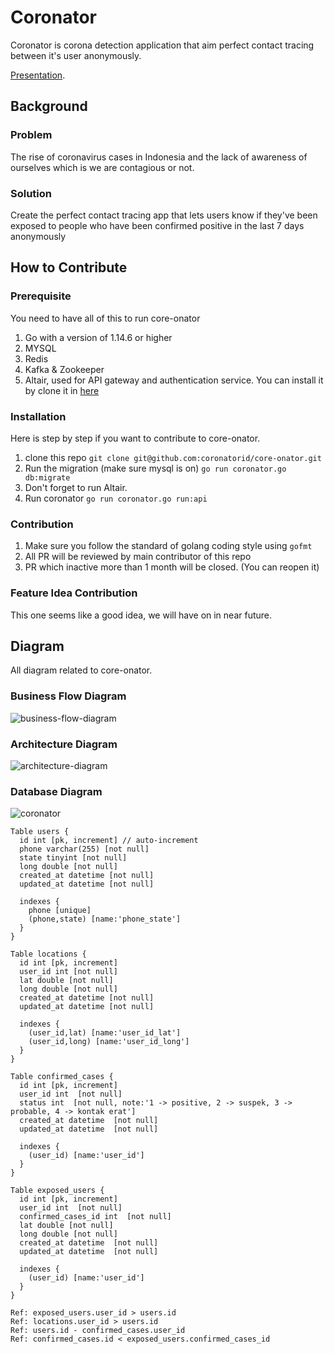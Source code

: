 # Coronator

Coronator is corona detection application that aim perfect contact tracing between it's user anonymously.

[Presentation](https://docs.google.com/presentation/d/1B1wPEZKtG-sUSVK--z16QpEKHrt8e94ErVX_Xv3sHKI/edit#slide=id.ga50e610f2f_0_15).

## Background

### Problem

The rise of coronavirus cases in Indonesia and the lack of awareness of ourselves which is we are contagious or not.

### Solution

Create the perfect contact tracing app that lets users know if they've been exposed to people who have been confirmed positive in the last 7 days
anonymously

## How to Contribute

### Prerequisite

You need to have all of this to run core-onator

1. Go with a version of 1.14.6 or higher
2. MYSQL
3. Redis
4. Kafka & Zookeeper
5. Altair, used for API gateway and authentication service. You can install it by clone it in [here](https://github.com/coronatorid/altair)

### Installation

Here is step by step if you want to contribute to core-onator.

1. clone this repo `git clone git@github.com:coronatorid/core-onator.git`
2. Run the migration (make sure mysql is on) `go run coronator.go db:migrate`
3. Don't forget to run Altair.
4. Run coronator `go run coronator.go run:api`


### Contribution

1. Make sure you follow the standard of golang coding style using `gofmt`
2. All PR will be reviewed by main contributor of this repo
3. PR which inactive more than 1 month will be closed. (You can reopen it)


### Feature Idea Contribution

This one seems like a good idea, we will have on in near future.

## Diagram

All diagram related to core-onator.

### Business Flow Diagram

![business-flow-diagram](https://user-images.githubusercontent.com/20650401/97368363-54887480-18dd-11eb-9a4c-afa1dd58e563.jpg)

### Architecture Diagram

![architecture-diagram](https://user-images.githubusercontent.com/20650401/98181121-276b4000-1f35-11eb-88ee-3ee94800f7bb.png)

### Database Diagram

![coronator](https://user-images.githubusercontent.com/20650401/98663331-81c43080-237b-11eb-9440-a592e0769869.png)

```
Table users {
  id int [pk, increment] // auto-increment
  phone varchar(255) [not null]
  state tinyint [not null]
  long double [not null]
  created_at datetime [not null]
  updated_at datetime [not null]

  indexes {
    phone [unique]
    (phone,state) [name:'phone_state']
  }
}

Table locations {
  id int [pk, increment]
  user_id int [not null]
  lat double [not null]
  long double [not null]
  created_at datetime [not null]
  updated_at datetime [not null]

  indexes {
    (user_id,lat) [name:'user_id_lat']
    (user_id,long) [name:'user_id_long']
  }
}

Table confirmed_cases {
  id int [pk, increment]
  user_id int  [not null]
  status int  [not null, note:'1 -> positive, 2 -> suspek, 3 -> probable, 4 -> kontak erat']
  created_at datetime  [not null]
  updated_at datetime  [not null]

  indexes {
    (user_id) [name:'user_id']
  }
}

Table exposed_users {
  id int [pk, increment]
  user_id int  [not null]
  confirmed_cases_id int  [not null]
  lat double [not null]
  long double [not null]
  created_at datetime  [not null]
  updated_at datetime  [not null]

  indexes {
    (user_id) [name:'user_id']
  }
}

Ref: exposed_users.user_id > users.id
Ref: locations.user_id > users.id
Ref: users.id - confirmed_cases.user_id
Ref: confirmed_cases.id < exposed_users.confirmed_cases_id
```
